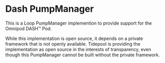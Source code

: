# Dash PumpManager

This is a Loop PumpManager implemention to provide support for the Omnipod DASH™ Pod.

While this implementation is open source, it depends on a private framework that is not openly available. Tidepool is providing the implementation as open source in the interests of transparency, even though this PumpManager cannot be built without the private framework.

